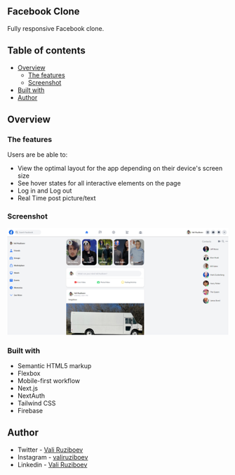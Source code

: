 ## Facebook Clone

Fully responsive Facebook clone.

## Table of contents
- [Overview](#overview)
  - [The features](#the-features)
  - [Screenshot](#screenshot)
- [Built with](#built-with)
- [Author](#author)

## Overview

### The features

Users are be able to:

- View the optimal layout for the app depending on their device's screen size
- See hover states for all interactive elements on the page
- Log in and Log out
- Real Time post picture/text


### Screenshot

![](./screenshot.png)


### Built with

- Semantic HTML5 markup
- Flexbox
- Mobile-first workflow
- Next.js
- NextAuth
- Tailwind CSS
- Firebase

## Author

- Twitter - [Vali Ruziboev](https://twitter.com/Vali_Ruziboev)
- Instagram - [valiruziboev](https://www.instagram.com/vali_ruziboev/)
- Linkedin - [Vali Ruziboev](https://www.linkedin.com/in/vali-ruziboev/)
